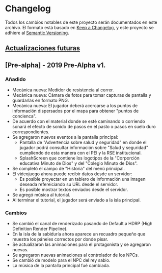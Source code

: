 # Changelog
Todos los cambios notables de este proyecto serán documentados en este archivo.
El formato está basado en [Keep a Changelog](https://keepachangelog.com/en/1.0.0/), y este proyecto se adhiere al [Semantic Versioning](https://semver.org/spec/v2.0.0.html).

## [Actualizaciones futuras]

## [Pre-alpha] - 2019 Pre-Alpha v1.
### Añadido
- Mecánica nueva: Medidor de resistencia al correr.
- Mecánica nueva: Cámara de fotos para tomar capturas de pantalla y guardarlas en formato PNG.
- Mecánica nueva: El jugador deberá acercarse a los puntos de información dispersados por el mapa para obtener "puntos de concienca".
- De acuerdo con el material donde se esté caminando o corriendo sonará el efecto de sonido de pasos en el pasto o pasos en suelo duro correspondientes.
- Se agregaron nuevos eventos a la pantalla principal:
  - Pantalla de "Advertencia sobre salud y seguridad" en donde el jugador podrá consultar información sobre "Salud y seguridad" cumpliendo de esta manera con el PEI y la RSE institucional.
  - SplashScreen que contiene los logotipos de la "Corporción educativa Minuto de Dios" y del "Colegio Minuto de Dios".
- Se completó el campo de "Historia" del menú principal. 
- El videojuego ahora puede recibir datos desde un servidor:
  - Es posible proyectar en un tablero de información una imagen deseada refereiciando su URL desde el servidor.
  - Es posible mostrar textos enviados desde el servidor.
- Se agregó música al tutorial.
- Al terminar el tutorial, el jugador será enviado a la isla principal.

### Cambios
- Se cambió el canal de renderizado pasando de Default a HDRP (High Definition Render Pipeline).
- En la isla de la sabiduría ahora aparece un recuadro pequeño que muestra los páneles correctos por donde pisar.
- Se actualizaron las animaciones para el protagonista y se agregaron nuevas.
- Se agregaron nuevas animaciones al controlador de los NPCs.
- Se cambió de modelo para el NPC del rey sabio.
- La música de la pantalla principal fué cambiada.

[Actualizaciones futuras]: https://github.com/colegio-el-minuto-de-dios/Videojuego-Civica-Escolar/blob/master/Actualizaciones%20futuras.md

